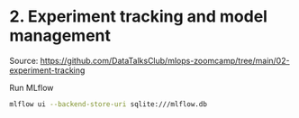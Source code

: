 # 2. Experiment tracking and model management

Source: https://github.com/DataTalksClub/mlops-zoomcamp/tree/main/02-experiment-tracking

Run MLflow

```bash
mlflow ui --backend-store-uri sqlite:///mlflow.db
```